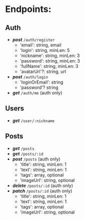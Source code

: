 # Endpoints:

## Auth
+ ***post*** `/auth/register`  
    - 'email': string, email
    - 'login': string, minLen: 5
    - 'nickname': string,  minLen: 3
    - 'password': string,  minLen: 3
    - 'fullName': string,  minLen: 3
    - 'avatarUrl'?: string, url
+ ***post*** `/auth/login`
    - 'loginOrEmail': string
    - 'password'? string
+ ***get*** `/auth/me` (auth only)

## Users
+ ***get*** `/user/:nickname`

## Posts
+ ***get*** `/posts`
+ ***get*** `/posts/:id`
+ ***post*** `/posts` (auth only)
    - 'title': string, minLen: 1
    - 'text': string, minLen: 1
    - 'tags': array,  optional
    - 'imageUrl': string,  optional
+ ***delete*** `/posts/:id` (auth only)
+ ***patch*** `/posts/:id` (auth only)
    - 'title': string, minLen: 1
    - 'text': string, minLen: 1
    - 'tags': array,  optional
    - 'imageUrl': string,  optional
